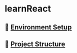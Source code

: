 # learnReact

## 🍬 [Environment Setup](0.1_enviornment_setup.md)
## 🍬 [Project Structure](0.2_project_structure.md)
